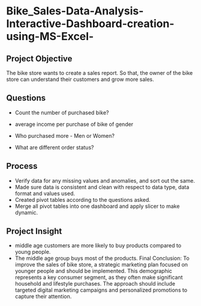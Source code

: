 # Bike_Sales-Data-Analysis-Interactive-Dashboard-creation-using-MS-Excel-
## Project Objective
The bike store wants to create a sales report. So that, the owner of the bike store can understand their customers and grow more sales.
## Questions
- Count the number of purchased bike?

- average income per purchase of bike of gender

- Who purchased more - Men or Women?

- What are different order status?
## Process
- Verify data for any missing values and anomalies, and sort out the same.
- Made sure data is consistent and clean with respect to data type, data format and values used.
- Created pivot tables according to the questions asked.
- Merge all pivot tables into one dashboard and apply slicer to make dynamic.
## Project Insight
- middle age  customers are more likely to buy products compared to young people.
- The middle age group buys most of the products.
Final Conclusion:
To improve the sales of bike store, a strategic marketing plan focused on younger people and should be implemented. This demographic represents a key consumer segment, as they often make significant household and lifestyle purchases. The approach should include targeted digital marketing campaigns and personalized promotions to capture their attention.
